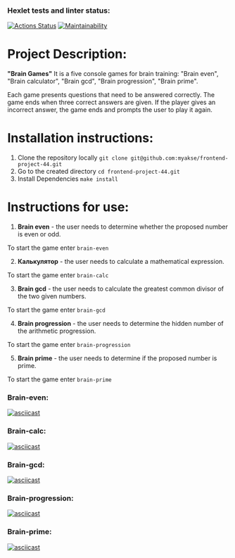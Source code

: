 ### Hexlet tests and linter status:
[![Actions Status](https://github.com/myakse/frontend-project-44/workflows/hexlet-check/badge.svg)](https://github.com/myakse/frontend-project-44/actions)
[![Maintainability](https://api.codeclimate.com/v1/badges/a7e58a59c4fc10a3a6f0/maintainability)](https://codeclimate.com/github/myakse/frontend-project-44/maintainability)

# Project Description:
**"Brain Games"** It is a five console games for brain training: "Brain even", "Brain calculator", "Brain gcd", "Brain progression", "Brain prime". 

Each game presents questions that need to be answered correctly. The game ends when three correct answers are given. If the player gives an incorrect answer, the game ends and prompts the user to play it again.

# Installation instructions:
1. Clone the repository locally
`git clone git@github.com:myakse/frontend-project-44.git`
2. Go to the created directory
`cd frontend-project-44.git`
3. Install Dependencies
`make install`

# Instructions for use:
1. **Brain even** - the user needs to determine whether the proposed number is even or odd.

To start the game enter `brain-even`

2. **Калькулятор** - the user needs to calculate a mathematical expression.

To start the game enter `brain-calc`

3. **Brain gcd** - the user needs to calculate the greatest common divisor of the two given numbers.

To start the game enter `brain-gcd`

4. **Brain progression** - the user needs to determine the hidden number of the arithmetic progression.

To start the game enter `brain-progression`

5. **Brain prime** - the user needs to determine if the proposed number is prime.

To start the game enter `brain-prime`


### Brain-even:
[![asciicast](https://asciinema.org/a/RuXNgeYdKULj7aUVXUnranYws.svg)](https://asciinema.org/a/RuXNgeYdKULj7aUVXUnranYws)
### Brain-calc: 
[![asciicast](https://asciinema.org/a/D6aK1OusHcJPfLCIrhBVOPzYA.svg)](https://asciinema.org/a/D6aK1OusHcJPfLCIrhBVOPzYA)
### Brain-gcd:
[![asciicast](https://asciinema.org/a/LyCODonCwrh2sCGag7Hse8yqx.svg)](https://asciinema.org/a/LyCODonCwrh2sCGag7Hse8yqx)
### Brain-progression: 
[![asciicast](https://asciinema.org/a/HX5zoFb0gujkPTIK0K6Vczq0b.svg)](https://asciinema.org/a/HX5zoFb0gujkPTIK0K6Vczq0b)
### Brain-prime: 
[![asciicast](https://asciinema.org/a/kO2pKDtcNhEyx2R19Wxr5YzA6.svg)](https://asciinema.org/a/kO2pKDtcNhEyx2R19Wxr5YzA6)